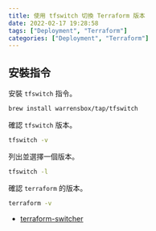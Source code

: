 ```yaml
---
title: 使用 tfswitch 切換 Terraform 版本
date: 2022-02-17 19:28:58
tags: ["Deployment", "Terraform"]
categories: ["Deployment", "Terraform"]
---
```


## 安裝指令

安裝 `tfswitch` 指令。

```bash
brew install warrensbox/tap/tfswitch
```

確認 `tfswitch` 版本。

```bash
tfswitch -v
```

列出並選擇一個版本。

```bash
tfswitch -l
```

確認 `terraform` 的版本。

```bash
terraform -v
```

- [terraform-switcher](https://github.com/warrensbox/terraform-switcher)
